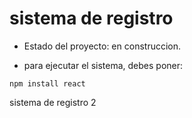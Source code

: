 <h1> sistema de registro </h1>

- Estado del proyecto: en construccion.

- para ejecutar el sistema, debes poner:

```npm install react```

sistema de registro 2

